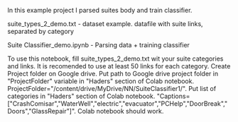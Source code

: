 In this example project I parsed suites body and train classifier.

suite_types_2_demo.txt  - dataset example. datafile with suite links, separated by category

Suite Classifier_demo.ipynb - Parsing data + training classifier


To use this notebook, fill suite_types_2_demo.txt wit your suite categories and links. It is recomended to use at least 50 links for each category. Create Project folder on Google drive. Put path to Google drive project folder in "ProjectFolder" variable in "Haders" section of Colab notebook. ProjectFolder="/content/drive/MyDrive/NN/SuiteClassifier1/". Put list of categories in "Haders" section of Colab notebook. "Captions=["CrashComisar","WaterWell","electric","evacuator","PCHelp","DoorBreak","Doors","GlassRepair"]".   Colab notebook should work.
